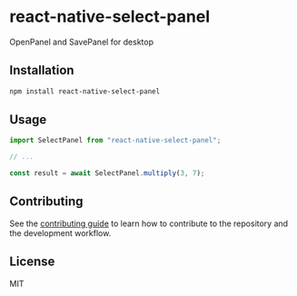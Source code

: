 # react-native-select-panel

OpenPanel and SavePanel for desktop

## Installation

```sh
npm install react-native-select-panel
```

## Usage

```js
import SelectPanel from "react-native-select-panel";

// ...

const result = await SelectPanel.multiply(3, 7);
```

## Contributing

See the [contributing guide](CONTRIBUTING.md) to learn how to contribute to the repository and the development workflow.

## License

MIT
